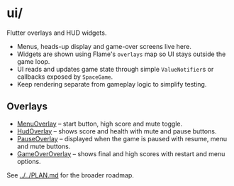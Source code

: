 # ui/

Flutter overlays and HUD widgets.

- Menus, heads-up display and game-over screens live here.
- Widgets are shown using Flame's `overlays` map so UI stays outside the
  game loop.
- UI reads and updates game state through simple `ValueNotifier`s or
  callbacks exposed by `SpaceGame`.
- Keep rendering separate from gameplay logic to simplify testing.

## Overlays

- [MenuOverlay](menu_overlay.md) – start button, high score and mute toggle.
- [HudOverlay](hud_overlay.md) – shows score and health with mute and pause buttons.
- [PauseOverlay](pause_overlay.md) – displayed when the game is paused with
  resume, menu and mute buttons.
- [GameOverOverlay](game_over_overlay.md) – shows final and high scores with
  restart and menu options.

See [../../PLAN.md](../../PLAN.md) for the broader roadmap.
